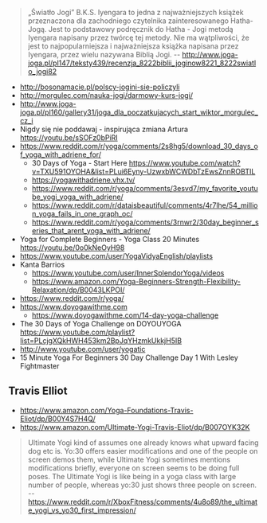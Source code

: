 > „Światło Jogi” B.K.S. Iyengara to jedna z najważniejszych książek przeznaczona dla zachodniego czytelnika zainteresowanego Hatha-Jogą.
Jest to podstawowy podręcznik do Hatha - Jogi metodą Iyengara napisany przez twórcę tej metody. Nie ma wątpliwości, że jest to najpopularniejsza i najważniejsza książka napisana przez Iyengara, przez wielu nazywana Biblią Jogi.
> -- http://www.joga-joga.pl/pl147/teksty439/recenzja_8222biblii_joginow8221_8222swiatlo_jogi82

- http://bosonamacie.pl/polscy-jogini-sie-policzyli
- http://morgulec.com/nauka-jogi/darmowy-kurs-jogi/
- http://www.joga-joga.pl/pl160/gallery31/joga_dla_poczatkujacych_start_wiktor_morgulec_cz_i
- Nigdy się nie poddawaj - inspirująca zmiana Artura https://youtu.be/sSOFz0bPiRI
- https://www.reddit.com/r/yoga/comments/2s8hg5/download_30_days_of_yoga_with_adriene_for/
  - 30 Days of Yoga - Start Here https://www.youtube.com/watch?v=TXU591OYOHA&list=PLui6Eyny-UzwxbWCWDbTzEwsZnnROBTIL
  - https://yogawithadriene.vhx.tv/
  - https://www.reddit.com/r/yoga/comments/3esvd7/my_favorite_youtube_yogi_yoga_with_adriene/
  - https://www.reddit.com/r/dataisbeautiful/comments/4r7lhe/54_million_yoga_fails_in_one_graph_oc/
  - https://www.reddit.com/r/yoga/comments/3rnwr2/30day_beginner_series_that_arent_yoga_with_adriene/
- Yoga for Complete Beginners - Yoga Class 20 Minutes https://youtu.be/0o0kNeOyH98
- https://www.youtube.com/user/YogaVidyaEnglish/playlists
- Kanta Barrios
  - https://www.youtube.com/user/InnerSplendorYoga/videos
  - https://www.amazon.com/Yoga-Beginners-Strength-Flexibility-Relaxation/dp/B0043LKPOI/
- https://www.reddit.com/r/yoga/
- https://www.doyogawithme.com
  - https://www.doyogawithme.com/14-day-yoga-challenge
- The 30 Days of Yoga Challenge on DOYOUYOGA https://www.youtube.com/playlist?list=PLcjgXQkHWH453km2BpJqYHzmkUkkjH5IB
- http://www.youtube.com/user/yogatic
- 15 Minute Yoga For Beginners 30 Day Challenge Day 1 With Lesley Fightmaster

## Travis Elliot

- https://www.amazon.com/Yoga-Foundations-Travis-Eliot/dp/B00Y4S7H4Q/
- https://www.amazon.com/Ultimate-Yogi-Travis-Eliot/dp/B007OYK32K

> Ultimate Yogi kind of assumes one already knows what upward facing dog etc is. Yo:30 offers easier modifications and one of the people on screen demos them, while Ultimate Yogi sometimes mentions modifications briefly, everyone on screen seems to be doing full poses. The Ultimate Yogi is like being in a yoga class with large number of people, whereas yo:30 just shows three people on screen.
> -- https://www.reddit.com/r/XboxFitness/comments/4u8o89/the_ultimate_yogi_vs_yo30_first_impression/
